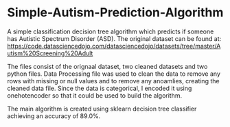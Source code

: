 # Simple-Autism-Prediction-Algorithm
A simple classification decision tree algorithm which predicts if someone has Autistic Spectrum Disorder (ASD). The original dataset can be found at: https://code.datasciencedojo.com/datasciencedojo/datasets/tree/master/Autism%20Screening%20Adult 

The files consist of the orignaal dataset, two cleaned datasets and two python files. Data Processing file was used to clean the data to remove any rows with missing or null values and to remove any anoamlies, creating the cleaned data file. Since the data is categorical, I encoded it using onehotencoder so that it could be used to build the algorithm.

The main algorithm is created using sklearn decision tree classifier achieving an accuracy of 89.0%.
